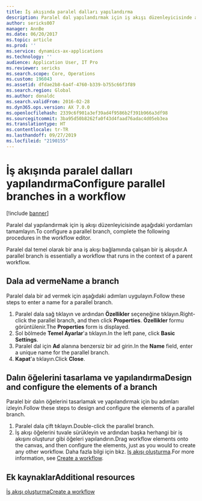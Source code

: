```yaml
---
title: İş akışında paralel dalları yapılandırma
description: Paralel dal yapılandırmak için iş akışı düzenleyicisinde aşağıdaki yordamları tamamlayın.
author: sericks007
manager: AnnBe
ms.date: 06/20/2017
ms.topic: article
ms.prod: ''
ms.service: dynamics-ax-applications
ms.technology: ''
audience: Application User, IT Pro
ms.reviewer: sericks
ms.search.scope: Core, Operations
ms.custom: 196043
ms.assetid: dfdae2b8-6a4f-4760-b339-b755c66f3f89
ms.search.region: Global
ms.author: donaldc
ms.search.validFrom: 2016-02-28
ms.dyn365.ops.version: AX 7.0.0
ms.openlocfilehash: 2339c6f901a3ef39ad4f9586b2f391b966a3df98
ms.sourcegitcommit: 3ba95d50b8262fa0f43d4faad76adac4d05eb3ea
ms.translationtype: HT
ms.contentlocale: tr-TR
ms.lasthandoff: 09/27/2019
ms.locfileid: "2190155"
---
```

# <a name="configure-parallel-branches-in-a-workflow"></a><span data-ttu-id="4d758-103">İş akışında paralel dalları yapılandırma</span><span class="sxs-lookup"><span data-stu-id="4d758-103">Configure parallel branches in a workflow</span></span>

[!include [banner](../includes/banner.md)]

<span data-ttu-id="4d758-104">Paralel dal yapılandırmak için iş akışı düzenleyicisinde aşağıdaki yordamları tamamlayın.</span><span class="sxs-lookup"><span data-stu-id="4d758-104">To configure a parallel branch, complete the following procedures in the workflow editor.</span></span>

<span data-ttu-id="4d758-105">Paralel dal temel olarak bir ana iş akışı bağlamında çalışan bir iş akışıdır.</span><span class="sxs-lookup"><span data-stu-id="4d758-105">A parallel branch is essentially a workflow that runs in the context of a parent workflow.</span></span>

## <a name="name-a-branch"></a><span data-ttu-id="4d758-106">Dala ad verme</span><span class="sxs-lookup"><span data-stu-id="4d758-106">Name a branch</span></span>

<span data-ttu-id="4d758-107">Paralel dala bir ad vermek için aşağıdaki adımları uygulayın.</span><span class="sxs-lookup"><span data-stu-id="4d758-107">Follow these steps to enter a name for a parallel branch.</span></span>

1. <span data-ttu-id="4d758-108">Paralel dala sağ tıklayın ve ardından **Özellikler** seçeneğine tıklayın.</span><span class="sxs-lookup"><span data-stu-id="4d758-108">Right-click the parallel branch, and then click **Properties**.</span></span> <span data-ttu-id="4d758-109">**Özellikler** formu görüntülenir.</span><span class="sxs-lookup"><span data-stu-id="4d758-109">The **Properties** form is displayed.</span></span>
2. <span data-ttu-id="4d758-110">Sol bölmede **Temel Ayarlar**'a tıklayın.</span><span class="sxs-lookup"><span data-stu-id="4d758-110">In the left pane, click **Basic Settings**.</span></span>
3. <span data-ttu-id="4d758-111">Paralel dal için **Ad** alanına benzersiz bir ad girin.</span><span class="sxs-lookup"><span data-stu-id="4d758-111">In the **Name** field, enter a unique name for the parallel branch.</span></span>
4. <span data-ttu-id="4d758-112">**Kapat**'a tıklayın.</span><span class="sxs-lookup"><span data-stu-id="4d758-112">Click **Close**.</span></span>

## <a name="design-and-configure-the-elements-of-a-branch"></a><span data-ttu-id="4d758-113">Dalın öğelerini tasarlama ve yapılandırma</span><span class="sxs-lookup"><span data-stu-id="4d758-113">Design and configure the elements of a branch</span></span>

<span data-ttu-id="4d758-114">Paralel bir dalın öğelerini tasarlamak ve yapılandırmak için bu adımları izleyin.</span><span class="sxs-lookup"><span data-stu-id="4d758-114">Follow these steps to design and configure the elements of a parallel branch.</span></span>

1. <span data-ttu-id="4d758-115">Paralel dala çift tıklayın.</span><span class="sxs-lookup"><span data-stu-id="4d758-115">Double-click the parallel branch.</span></span>
2. <span data-ttu-id="4d758-116">İş akışı öğelerini tuvale sürükleyin ve ardından başka herhangi bir iş akışını oluşturur gibi öğeleri yapılandırın.</span><span class="sxs-lookup"><span data-stu-id="4d758-116">Drag workflow elements onto the canvas, and then configure the elements, just as you would to create any other workflow.</span></span> <span data-ttu-id="4d758-117">Daha fazla bilgi için bkz. [İş akışı oluşturma](create-workflow.md).</span><span class="sxs-lookup"><span data-stu-id="4d758-117">For more information, see [Create a workflow](create-workflow.md).</span></span>

## <a name="additional-resources"></a><span data-ttu-id="4d758-118">Ek kaynaklar</span><span class="sxs-lookup"><span data-stu-id="4d758-118">Additional resources</span></span>

[<span data-ttu-id="4d758-119">İş akışı oluşturma</span><span class="sxs-lookup"><span data-stu-id="4d758-119">Create a workflow</span></span>](create-workflow.md)
